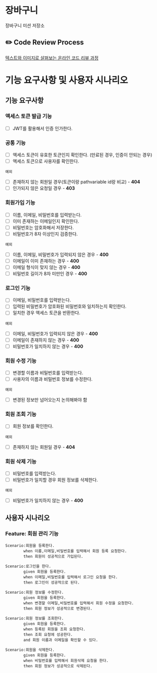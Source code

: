 # 장바구니

장바구니 미션 저장소

## ✏️ Code Review Process

[텍스트와 이미지로 살펴보는 온라인 코드 리뷰 과정](https://github.com/next-step/nextstep-docs/tree/master/codereview)

# 기능 요구사항 및 사용자 시나리오

## 기능 요구사항

### 액세스 토큰 발급 기능

- [ ] JWT를 활용해서 인증 인가한다.

### 공통 기능

- [ ] 액세스 토큰이 유효한 토큰인지 확인한다. (만료된 경우, 인증이 안되는 경우)
- [ ] 엑세스 토큰으로 사용자를 확인한다.

`예외`

- [ ] 존재하지 않는 회원일 경우(토큰이랑 pathvariable id랑 비교) - **404**
- [ ] 인가되지 않은 요청일 경우 - **403**

### 회원가입 기능

- [ ] 이름, 이메일, 비밀번호를 입력받는다.
- [ ] 이미 존재하는 이메일인지 확인한다.
- [ ] 비밀번호는 암호화해서 저장한다.
- [ ] 비밀번호가 8자 이상인지 검증한다.

`예외`

- [ ] 이름, 이메일, 비밀번호가 입력되지 않은 경우 - **400**
- [ ] 이메일이 이미 존재하는 경우 - **400**
- [ ] 이메일 형식이 맞지 않는 경우 - **400**
- [ ] 비밀번호 길이가 8자 미만인 경우 - **400**

### 로그인 기능

- [ ] 이메일, 비밀번호를 입력받는다.
- [ ] 입력된 비밀번호가 암호화된 비밀번호와 일치하는지 확인한다.
- [ ] 일치한 경우 액세스 토큰을 반환한다.

`예외`

- [ ] 이메일, 비밀번호가 입력되지 않은 경우 - **400**
- [ ] 이메일이 존재하지 않는 경우 - **400**
- [ ] 비밀번호가 일치하지 않는 경우 - **400**

### 회원 수정 기능

- [ ] 변경할 이름과 비밀번호를 입력받는다.
- [ ] 사용자의 이름과 비밀번호 정보를 수정한다.

`예외`

- [ ] 변경된 정보만 넘어오는지 논의해봐야 함

### 회원 조회 기능

- [ ] 회원 정보를 확인한다.

`예외`

- [ ] 존재하지 않는 회원일 경우 - **404**

### 회원 삭제 기능

- [ ] 비밀번호를 입력받는다.
- [ ] 비밀번호가 일치할 경우 회원 정보를 삭제한다.

`예외`

- [ ] 비밀번호가 일치하지 않는 경우 - **400**

## 사용자 시나리오

### Feature: 회원 관리 기능

```
Scenario:회원을 등록한다.
        when 이름,이메일,비밀번호를 입력해서 회원 등록 요청한다.
        then 회원이 성공적으로 가입된다.
```

```
Scenario:로그인을 한다.
        given 회원을 등록한다.
        when 이메일,비밀번호를 입력해서 로그인 요청을 한다.
        then 로그인이 성공적으로 된다.
```

```
Scenario:회원 정보를 수정한다.
        given 회원을 등록한다.
        when 변경할 이메일,비밀번호를 입력해서 회원 수정을 요청한다.
        then 회원 정보가 성공적으로 변경된다.
```

```
Scenario:회원 정보를 조회한다.
        given 회원을 등록한다.
        when 등록된 회원을 조회 요청한다.
        then 조회 요청에 성공한다.
        and 회원 이름과 이메일을 확인할 수 있다.
```

```
Scenario:회원을 삭제한다.
        given 회원을 등록한다.
        when 비밀번호를 입력해서 회원삭제 요청을 한다.
        then 회원 정보가 성공적으로 삭제된다. 
```
